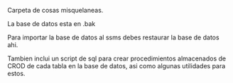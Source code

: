 Carpeta de cosas misquelaneas.

La base de datos esta en .bak

Para importar la base de datos al ssms debes restaurar la base de datos ahi.

Tambien inclui un script de sql para crear procedimientos almacenados de CROD de cada tabla en la base de datos, asi como algunas utilidades para estos.
